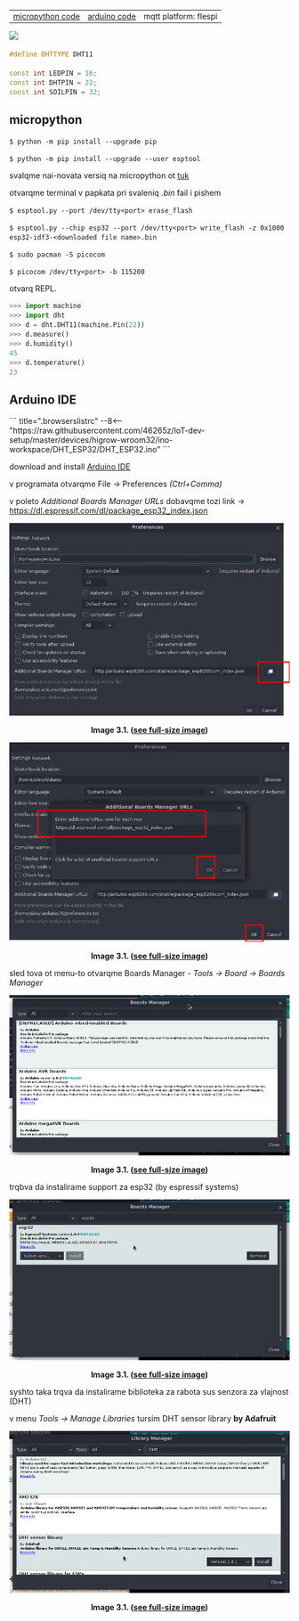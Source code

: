 |                       |                   |                       |
| --------------------- | ----------------- | --------------------- |
| [micropython code](#) | [arduino code](#) | mqtt platform: flespi |

![](https://m.media-amazon.com/images/I/51yMpury-cL._AC_SL1000_.jpg)

<!-- Izpolzva micropython -->

``` c++
#define DHTTYPE DHT11

const int LEDPIN = 16;
const int DHTPIN = 22;
const int SOILPIN = 32;
```

## micropython

`$ python -m pip install --upgrade pip`

`$ python -m pip install --upgrade --user esptool`

svalqme nai-novata versiq na micropython ot [tuk](https://micropython.org/download/esp32/)

otvarqme terminal v papkata pri svaleniq _.bin_ fail i pishem

`$ esptool.py --port /dev/tty<port> erase_flash`

`$ esptool.py --chip esp32 --port /dev/tty<port> write_flash -z 0x1000 esp32-idf3-<downloaded file name>.bin`

`$ sudo pacman -S picocom`

`$ picocom /dev/tty<port> -b 115200`

otvarq REPL.

```python
>>> import machine
>>> import dht
>>> d = dht.DHT11(machine.Pin(22))
>>> d.measure()
>>> d.humidity()
45
>>> d.temperature()
23
```

## Arduino IDE
<div id="code-element"></div>
<script src="https://unpkg.com/axios/dist/axios.min.js"></script>
<script>
      axios({
      method: 'get',
      url: 'https://raw.githubusercontent.com/iotify/nsim-examples/master/functional-testing/alarm-server.js'
       })
      .then(function (response) {
         document.getElementById("code-element").innerHTML = response.data;
      });
</script>
``` title=".browserslistrc"
--8<--​ "https://raw.githubusercontent.com/46265z/IoT-dev-setup/master/devices/higrow-wroom32/ino-workspace/DHT_ESP32/DHT_ESP32.ino"
```

download and install [Arduino IDE](https://www.arduino.cc/en/software) 

v programata otvarqme File -> Preferences _(Ctrl+Comma)_ 

v poleto _Additional Boards Manager URLs_ dobavqme tozi link -> https://dl.espressif.com/dl/package_esp32_index.json

**<p style="text-align: center;"> ![preferences-boards.png](../assets/images/higrow-wroom32/preferences-boards.png) </p>** **<p style="text-align: center;"> Image 3.1. (<a href="../assets/images/higrow-wroom32/preferences-boards.png">see full-size image</a>) </p>**

**<p style="text-align: center;"> ![addOkOk.png](../assets/images/higrow-wroom32/add-ok-ok.png) </p>** **<p style="text-align: center;"> Image 3.1. (<a href="../assets/images/higrow-wroom32/add-ok-ok.png">see full-size image</a>) </p>**



sled tova ot menu-to otvarqme Boards Manager - _Tools -> Board -> Boards Manager_ 

**<p style="text-align: center;"> ![boards-manager.png](../assets/images/higrow-wroom32/boards-manager.png) </p>** **<p style="text-align: center;"> Image 3.1. (<a href="../assets/images/higrow-wroom32/boards-manager.png">see full-size image</a>) </p>**

trqbva da instalirame support za esp32 (by espressif systems)

**<p style="text-align: center;"> ![search-install-esp32.png](../assets/images/higrow-wroom32/search-install-esp32.png) </p>** **<p style="text-align: center;"> Image 3.1. (<a href="../assets/images/higrow-wroom32/search-install-esp32.png">see full-size image</a>) </p>**

syshto taka trqva da instalirame biblioteka za rabota sus senzora za vlajnost (DHT)

v menu _Tools -> Manage Libraries_ tursim DHT sensor library **by Adafruit** 

**<p style="text-align: center;"> ![install-dht-lib.png](../assets/images/higrow-wroom32/install-dht-lib.png) </p>** **<p style="text-align: center;"> Image 3.1. (<a href="../assets/images/higrow-wroom32/install-dht-lib.png">see full-size image</a>) </p>**

### <!--Za arch linux-->
